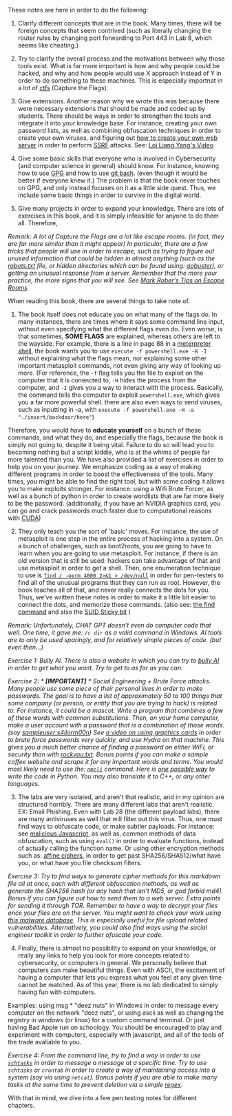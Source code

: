 These notes are here in order to do the following:

1. Clarify different concepts that are in the book. Many times, there will be foreign concepts that seem contrived (such as literally changing the router rules by changing port forwarding to Port 443 in Lab 8, which seems like cheating.)

2. Try to clarify the overall process and the motivations between why those tools exist. What is far more important is how and why people could be hacked, and why and how people would use X approach instead of Y in order to do something to these machines. This is especially importnat in a lot of [ctfs](https://en.wikipedia.org/wiki/Capture_the_flag_(cybersecurity)) (Capture the Flags).

3. Give extensions. Another reason why we wrote this was because there were necessary extensions that should be made and coded up by students. There should be ways in order to strengthen the tools and integrate it into your knowledge base. For instance, creating your own password lists, as well as combining obfuscation techniques in order to create your own viruses, and figuring out [how to create your own web server](https://www.digitalocean.com/community/tutorials/python-simplehttpserver-http-server) in order to perform [SSRF](https://www.vectra.ai/topics/server-side-request-forgery#:~:text=Server%2DSide%20Request%20Forgery%20(SSRF,strategies%20to%20safeguard%20web%20applications.) ) attacks. See: [Loi Liang Yang's Video](https://www.youtube.com/watch?v=Zyt7lUO3mY8)

4. Give some basic skills that everyone who is involved in Cybersecurity (and computer science in general) should know. For instance, knowing how to use [GPG](https://gnupg.org/) and how to use [git bash](https://git-scm.com/downloads). (even though it would be better if everyone knew it.) The problem is that the book never touches on GPG, and only instead focuses on it as a little side quest. Thus, we include some basic things in order to survive in the digital world.

5.  Give many projects in order to expand your knowledge. There are lots of exercises in this book, and it is simply infeasible for anyone to do them all. Therefore, 

*Remark: A lot of Capture the Flags are a lot like escape rooms. (in fact, they are far more similar than it might appear) In particular, there are a few tricks that people will use in order to escape, such as trying to figure out unused information that could be hidden in almost anything (such as the [robots.txt](https://developers.google.com/search/docs/crawling-indexing/robots/intro) file, or hidden directories which can be found using: [gobuster](https://github.com/OJ/gobuster)), or getting an unusual response from a server. Remember that the more your practice, the more signs that you will see. See [Mark Rober's Tips on Escape Rooms](https://www.youtube.com/watch?v=zwgaTYOx0RI)*
   
When reading this book, there are several things to take note of.

1. The book itself does not educate you on what many of the flags do. In many instances, there are times where it says some command line input, without even specifying what the different flags even do. Even worse, is that sometimes, **SOME FLAGS** are explained, whereas others are left to the wayside. For example, there is a line in page 88 in a [meterpreter shell](https://docs.rapid7.com/metasploit/manage-meterpreter-and-shell-sessions/), the book wants you to use ``` execute -f powershell.exe -H -I  ``` without explaining what the flags mean, nor explaining some other important metasploit commands, not even giving any way of looking up more. (For reference, the `-f` flag tells you the file to exploit on the computer that it is conencted to, `-H` hides the process from the computer, and `-I` gives you a way to interact with the process. Basically, the command tells the computer to exploit `powershell.exe`, which gives you a far more powerful shell. there are also even ways to send viruses, such as inputting in -a, with `execute -f powershell.exe -H -a "./insert/backdoor/here"`)

Therefore, you would have to **educate yourself** on a bunch of these commands, and what they do, and especially the flags, because the book is simply not going to, despite it being vital. Failure to do so will lead you to becoming nothing but a script kiddie, who is at the whims of people far more talented than you. We have also provided a list of exercises in order to help you on your journey. We emphasize coding as a way of making different programs in order to boost the effectiveness of the tools. Many times, you might be able to find the right tool, but with some coding it allows you to make exploits stronger. For instance: using a Wifi Brute Forcer, as well as a bunch of python in order to create wordlists that are far more likely to be the password. (additionally, if you have an NVIDIA graphics card, you can go and crack passwords much faster due to computational reasons with [CUDA](https://developer.nvidia.com/cuda-zone#:~:text=CUDA%C2%AE%20is%20a%20parallel,harnessing%20the%20power%20of%20GPUs.)) 

2.  They only teach you the sort of 'basic' moves. For instance, the use of metasploit is one step in the entire process of hacking into a system. On a bunch of challenges, such as boot2roots, you are going to have to learn when you are going to use metasploit. For instance, if there is an old version that is still be used: hackers can take advantage of that and use metasploit in order to get a shell. Then, one enumeration technique to use is  [`find / -perm 4000 2>&1 > /dev/null`](https://unix.stackexchange.com/questions/497207/difference-between-dev-null-21-and-dev-null-dev-null) in order for pen-testers to find all of the unusual programs that they can run as root. However, the book teaches all of that, and never really connects the dots for you. Thus, we've written these notes in order to make it a little bit easier to connect the dots, and memorize these commands. (also see: [the find command](https://www.geeksforgeeks.org/find-command-in-linux-with-examples/) and also the [SUID Sticky bit](https://www.redhat.com/en/blog/suid-sgid-sticky-bit) )

*Remark: Unfortunately, CHAT GPT doesn't even do computer code that well. One time, it gave me: `/c dir` as a valid command in Windows. AI tools are to only be used sparingly, and for relatively simple pieces of code. (but even then...)*

*Exercise 1: Bully AI. There is also a website in which you can try to [bully AI](https://gandalf.lakera.ai/do-not-tell) in order to get what you want. Try to get to as far as you can.*

*Exercise 2: * **[IMPORTANT]** * Social Engineering + Brute Force attacks. Many people use some piece of their personal lives in order to make passwords. The goal is to have a list of approximately 50 to 100 things that some company (or person, or entity that you are trying to hack) is related to. For instance, it could be a mascot. Write a program that combines a few of these words with common substitutions. Then, on your home computer, make a user account with a password that is a combination of those words. (say [sampleuser:s4ilorm00n](https://www.cyberciti.biz/faq/understanding-etcpasswd-file-format/)) See [a video on using graphics cards](https://www.youtube.com/watch?v=7U-RbOKanYs&t=0s) in order to brute force passwords very quickly, and use Hydra on that machine. This gives you a much better chance of finding a password on either WiFi, or security than with [rockyou.txt](https://weakpass.com/wordlists/rockyou.txt). Bonus points if you can make a sample coffee website and scrape it for any important words and terms. You would most likely need to use the: [`nmcli`](https://docs.redhat.com/en/documentation/red_hat_enterprise_linux/7/html/networking_guide/sec-configuring_ip_networking_with_nmcli#sec-Using_the_nmcli_Interactive_Connection_Editor) command. Here is [one possible way](https://github.com/flancast90/wifi-bf/blob/main/src/ssid.py) to write the code in Python. You may also translate it to C++, or any other languages.*

3. The labs are very isolated, and aren't that realistic, and in my opinion are structured horribly. There are many different labs that aren't realistic. EX: Email Phishing. Even with Lab 28 (the different payload labs), there are many antiviruses as well that will filter out this virus. Thus, one must find ways to obfuscate code, or make subtler payloads. For instance: see [malicious Javascript](https://github.com/geeksonsecurity/js-malicious-dataset), as well as, common methods of data obfuscation, such as using `eval()` in order to evaluate functions, instead of actually calling the function name. Or using other encryption methods such as: [affine ciphers](https://math.asu.edu/sites/default/files/affine.pdf), in order to get past SHA256/SHA512/what have you, or what have you file checksum filters.

*Exercise 3: Try to find ways to generate cipher methods for this markdown file all at once, each with different obfuscation methods, as well as generate the SHA256 hash (or any hash that isn't MD5, or god forbid md4). Bonus if you can figure out how to send them to a web server. Extra points for sending it through TOR. Remember to have a way to decrypt your files once your files are on the server. You might want to check your work using [this malware database](https://bazaar.abuse.ch/browse/). This is especially useful for file upload related vulnerabilities. Alternatively, you could also find ways using the social engineer toolkit in order to further ofuscate your code.*

4. Finally, there is almost no possibility to expand on your knowledge, or really any links to help you look for more concepts related to cybersecurity, or computers in general. We personally believe that computers can make beautiful things. Even with ASCII, the excitement of having a computer that lets you express what you feel at any given time cannot be matched. As of this year, there is no lab dedicated to simply having fun with computers.

Examples: using msg * "deez nuts" in Windows in order to message every computer on the network "deez nuts", or using ascii as well as changing the registry in windows (or linux) for a custom command terminal. Or just having Bad Apple run on schoology. You should be encouraged to play and experiment with computers, especially with javascript, and all of the tools of the trade avaliable to you. 

*Exercise 4: From the command line, try to find a way in order to use [`schtasks`](https://learn.microsoft.com/en-us/windows-server/administration/windows-commands/schtasks) in order to message a message at a specific time. Try to use `schtasks` or `crontab` in order to create a way of maintaining access into a system (say via using `netcat`). Bonus points if you are able to make many tasks at the same time to prevent deletion via a simple [regex](https://regexr.com/).*

With that in mind, we dive into a few pen testing notes for different chapters.
